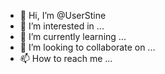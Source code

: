 - 👋 Hi, I’m @UserStine
- 👀 I’m interested in ...
- 🌱 I’m currently learning ...
- 💞️ I’m looking to collaborate on ...
- 📫 How to reach me ...

<!---
UserStine/UserStine is a ✨ special ✨ repository because its `README.md` (this file) appears on your GitHub profile.
You can click the Preview link to take a look at your changes.
--->
